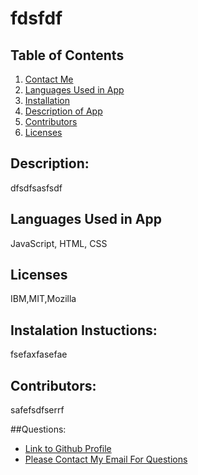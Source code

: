 
  # fdsfdf

  ## Table of Contents
  1. [Contact Me](#Questions)
  2. [Languages Used in App](#languages)
  3. [Installation](#installation)
  4. [Description of App](#description)
  5. [Contributors](#contributors)
  6. [Licenses](#Licenses)

  ## Description:
  dfsdfsasfsdf 

  ## Languages Used in App
  JavaScript, HTML, CSS

  ## Licenses
  IBM,MIT,Mozilla

  ## Instalation Instuctions: 
  fsefaxfasefae

  ## Contributors: 
  safefsdfserrf

  ##Questions:
  - [Link to Github Profile](dsfseefe)
  - [Please Contact My Email For Questions](dgdherdfsd)
